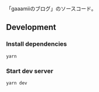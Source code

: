 「gaaamiiのブログ」のソースコード。

## Development

### Install dependencies
```
yarn
```

### Start dev server
```
yarn dev
```
